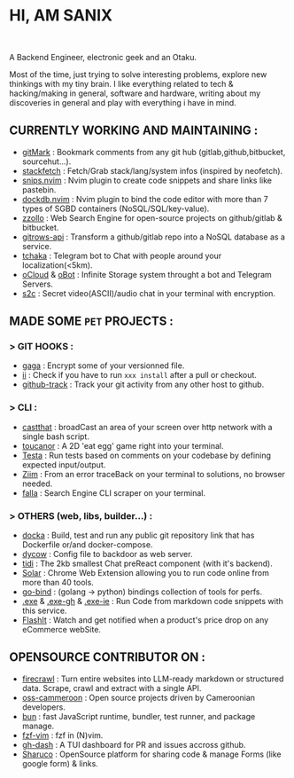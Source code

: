 <h1 class='typing'> HI, AM SANIX</h1> <br/>

A Backend Engineer, electronic geek and an Otaku.

Most of the time, just trying to solve interesting problems, explore new thinkings with my tiny brain.
I like everything related to tech & hacking/making in general, software and hardware,
writing about my discoveries in general and play with everything i have in mind.



## CURRENTLY WORKING AND MAINTAINING :


- [gitMark](https://github.com/Sanix-Darker/gitmark) : Bookmark comments from any git hub (gitlab,github,bitbucket, sourcehut...).
- [stackfetch](https://github.com/Sanix-Darker/stackfetch) : Fetch/Grab stack/lang/system infos (inspired by neofetch).
- [snips.nvim](https://github.com/Sanix-Darker/snips.nvim) : Nvim plugin to create code snippets and share links like pastebin.
- [dockdb.nvim](https://github.com/Sanix-Darker/dockdb.nvim) : Nvim plugin to bind the code editor with more than 7 types of SGBD containers (NoSQL/SQL/key-value).
- [zzollo](https://github.com/Sanix-Darker/zzollo) : Web Search Engine for open-source projects on github/gitlab & bitbucket.
- [gitrows-api](https://github.com/Sanix-Darker/gitrowspack-api) : Transform a github/gitlab repo into a NoSQL database as a service.
- [tchaka](https://github.com/Sanix-Darker/tchaka) : Telegram bot to Chat with people around your localization(<5km).
- [oCloud](https://github.com/Sanix-Darker/ocloud) & [oBot](https://github.com/Sanix-Darker/obot) : Infinite Storage system throught a bot and Telegram Servers.
- [s2c](https://github.com/sanix-darker/s2c) : Secret video(ASCII)/audio chat in your terminal with encryption.



## MADE SOME **`PET`** PROJECTS :

### > GIT HOOKS :


- [gaga](https://github.com/Sanix-Darker/gaga) : Encrypt some of your versionned file.
- [ii](https://github.com/sanix-darker/ii) : Check if you have to run `xxx install` after a pull or checkout.
- [github-track](https://github.com/sanix-darker/github-track) : Track your git activity from any other host to github.


### > CLI :


- [castthat](https://github.com/Sanix-Darker/castthat) : broadCast an area of your screen over http network with a single bash script.
- [toucanor](https://github.com/Sanix-Darker/toucanor) : A 2D 'eat egg' game right into your terminal.
- [Testa](https://github.com/Sanix-Darker/testa) : Run tests based on comments on your codebase by defining expected input/output.
- [Ziim](https://github.com/Sanix-Darker/ziim) : From an error traceBack on your terminal to solutions, no browser needed.
- [falla](https://github.com/Sanix-Darker/falla) : Search Engine CLI scraper on your terminal.



### > OTHERS (web, libs, builder...) :


- [docka](https://github.com/Sanix-Darker/docka) : Build, test and run any public git repository link that has Dockerfile or/and docker-compose.
- [dycow](https://github.com/Sanix-Darker/dycow) : Config file to backdoor as web server.
- [tidi](https://github.com/Sanix-Darker/tidi) : The 2kb smallest Chat preReact component (with it's backend).
- [Solar](https://github.com/Sanix-Darker/solar) : Chrome Web Extension allowing you to run code online from more than 40 tools.
- [go-bind](https://github.com/Sanix-Darker/go_bind) : (golang -> python) bindings collection of tools for perfs.
- [.exe](https://github.com/Sanix-Darker/.exe) & [.exe-gh](https://github.com/Sanix-Darker/d-exe-action) & [.exe-ie](https://github.com/Sanix-Darker/d-exe-action-example) : Run Code from markdown code snippets with this service.
- [FlashIt](https://github.com/Sanix-Darker/flashit) : Watch and get notified when a product's price drop on any eCommerce webSite.



## OPENSOURCE CONTRIBUTOR ON :

- [firecrawl](https://github.com/mendableai/firecrawl) : Turn entire websites into LLM-ready markdown or structured data. Scrape, crawl and extract with a single API.
- [oss-cammeroon](https://github.com/osscameroon) :  Open source projects driven by Cameroonian developers.
- [bun](https://github.com/oven-sh/bun) : fast JavaScript runtime, bundler, test runner, and package manage.
- [fzf-vim](https://github.com/junegunn/fzf.vim) : fzf in (N)vim.
- [gh-dash](https://github.com/dlvhdr/gh-dash) : A TUI dashboard for PR and issues accross github.
- [Sharuco](https://github.com/ln-dev7/sharuco) : OpenSource platform for sharing code & manage Forms (like google form) & links.
